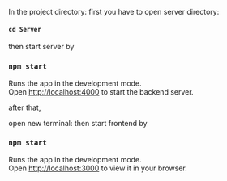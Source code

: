In the project directory:
first you have to open server directory:
#### `cd Server`
then start server by 
### `npm start`

Runs the app in the development mode.\
Open [http://localhost:4000](http://localhost:4000) to start the backend server.

after that,

open new terminal:
then start frontend by

### `npm start`

Runs the app in the development mode.\
Open [http://localhost:3000](http://localhost:3000) to view it in your browser.

